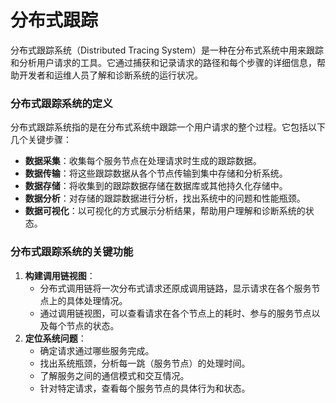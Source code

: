 # 分布式跟踪

分布式跟踪系统（Distributed Tracing System）是一种在分布式系统中用来跟踪和分析用户请求的工具。它通过捕获和记录请求的路径和每个步骤的详细信息，帮助开发者和运维人员了解和诊断系统的运行状况。

### 分布式跟踪系统的定义 <a href="#id-21-fen-bu-shi-gen-zong-xi-tong-de-ding-yi-9" id="id-21-fen-bu-shi-gen-zong-xi-tong-de-ding-yi-9"></a>

分布式跟踪系统指的是在分布式系统中跟踪一个用户请求的整个过程。它包括以下几个关键步骤：

* **数据采集**：收集每个服务节点在处理请求时生成的跟踪数据。
* **数据传输**：将这些跟踪数据从各个节点传输到集中存储和分析系统。
* **数据存储**：将收集到的跟踪数据存储在数据库或其他持久化存储中。
* **数据分析**：对存储的跟踪数据进行分析，找出系统中的问题和性能瓶颈。
* **数据可视化**：以可视化的方式展示分析结果，帮助用户理解和诊断系统的状态。

### 分布式跟踪系统的关键功能 <a href="#id-22-fen-bu-shi-gen-zong-xi-tong-de-guan-jian-gong-neng-12" id="id-22-fen-bu-shi-gen-zong-xi-tong-de-guan-jian-gong-neng-12"></a>

1. **构建调用链视图**：
   * 分布式调用链将一次分布式请求还原成调用链路，显示请求在各个服务节点上的具体处理情况。
   * 通过调用链视图，可以查看请求在各个节点上的耗时、参与的服务节点以及每个节点的状态。
2. **定位系统问题**：
   * 确定请求通过哪些服务完成。
   * 找出系统瓶颈，分析每一跳（服务节点）的处理时间。
   * 了解服务之间的通信模式和交互情况。
   * 针对特定请求，查看每个服务节点的具体行为和状态。
